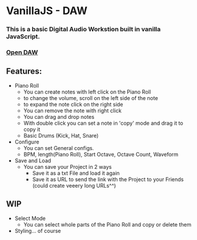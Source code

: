 # VanillaJS - DAW

### This is a basic Digital Audio Workstion built in vanilla JavaScript.

### [Open DAW](https://dropmania.de/musicmaker/?bpm=115&time=64&oct=3&start=4&wave=sawtooth&p=GQ5,0,1,100;AQ5,1,1,100;CQ6,2,1,100;AQ5,3,1,100;F6,4,3,56;CQ6,4,3,52;AQ5,4,3,60;FQ5,4,3,56;F6,7,3,52;AQ5,7,3,52;F5,7,3,56;CQ5,7,3,56;DQ6,10,6,64;CQ6,10,6,48;AQ5,10,6,56;GQ5,10,6,52;GQ4,10,6,56;GQ5,16,1,100;AQ5,17,1,100;CQ6,18,1,100;AQ5,19,1,100;DQ6,20,3,56;C6,20,3,56;GQ5,20,3,56;F5,20,3,56;DQ6,23,3,56;GQ5,23,3,56;DQ5,23,3,56;C5,23,3,56;CQ6,26,6,56;GQ5,26,6,56;F5,26,6,56;AQ4,26,6,56;GQ5,32,1,100;AQ5,33,1,100;CQ6,34,1,100;AQ5,35,1,100;CQ6,36,4,56;AQ5,36,4,56;F5,36,4,56;DQ6,40,2,56;AQ5,40,2,56;F5,40,2,56;C6,42,3,56;GQ5,42,3,56;DQ5,42,3,56;AQ5,45,1,60;DQ5,45,1,60;GQ5,46,4,56;DQ5,46,4,56;GQ5,50,2,72;DQ6,52,4,56;C6,52,4,56;GQ5,52,4,56;F5,52,4,56;CQ6,56,6,56;GQ5,56,6,56;F5,56,6,56%)

## Features:

-   Piano Roll
    -   You can create notes with left click on the Piano Roll
    -   to change the volume, scroll on the left side of the note
    -   to expand the note click on the right side
    -   You can remove the note with right click
    -   You can drag and drop notes
    -   With double click you can set a note in 'copy' mode and drag it to copy it
    -   Basic Drums (Kick, Hat, Snare)
-   Configure
    -   You can set General configs.
    -   BPM, length(Piano Roll), Start Octave, Octave Count, Waveform
-   Save and Load
    -   You can save your Project in 2 ways
        -   Save it as a txt File and load it again
        -   Save it as URL to send the link with the Project to your Friends (could create veeery long URLs^^)

## WIP

-   Select Mode
    -   You can select whole parts of the Piano Roll and copy or delete them
-   Styling... of course
